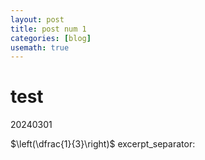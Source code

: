 ```yaml
---
layout: post
title: post num 1
categories: [blog]
usemath: true
---
```


# test
20240301

$\left(\dfrac{1}{3}\right)$
excerpt_separator: <!--end-->
